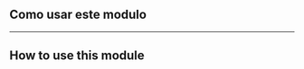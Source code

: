 ## Como usar este modulo


-------------------------------------------------------------------------------------------------------------------------------------------------------------------------------------


## How to use this module